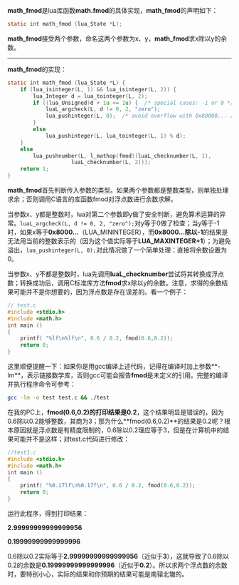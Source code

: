 **math_fmod**是lua库函数**math.fmod**的具体实现，**math_fmod**的声明如下：

```c
static int math_fmod (lua_State *L);
```

**math_fmod**接受两个参数，命名这两个参数为x、y，**math_fmod**求x除以y的余数。

---

**math_fmod**的实现：

```c
static int math_fmod (lua_State *L) {
    if (lua_isinteger(L, 1) && lua_isinteger(L, 2)) {
        lua_Integer d = lua_tointeger(L, 2);
        if ((lua_Unsigned)d + 1u <= 1u) {  /* special cases: -1 or 0 */
            luaL_argcheck(L, d != 0, 2, "zero");
            lua_pushinteger(L, 0);  /* avoid overflow with 0x80000... / -1 */
        }
        else
            lua_pushinteger(L, lua_tointeger(L, 1) % d);
    }
    else
        lua_pushnumber(L, l_mathop(fmod)(luaL_checknumber(L, 1),
                    luaL_checknumber(L, 2)));
    return 1;
}
```

**math_fmod**首先判断传入参数的类型。如果两个参数都是整数类型，则单独处理求余；否则调用C语言的库函数fmod对浮点数进行余数求解。

当参数x、y都是整数时，lua对第二个参数即y做了安全判断，避免算术运算的异常。`luaL_argcheck(L, d != 0, 2, "zero");`对y等于0做了检查；当y等于-1时，如果x等于**0x8000...**（LUA_MININTEGER），而**0x8000...**除以**-1**的结果是无法用当前的整数表示的（因为这个值实际等于**LUA_MAXINTEGER+1**）；为避免溢出，`lua_pushinteger(L, 0);`对此情况做了一个简单处理：直接将余数设置为0。

当参数x、y不都是整数时，lua先调用**luaL_checknumber**尝试将其转换成浮点数；转换成功后，调用C标准库方法**fmod**求x除以y的余数。注意，求得的余数结果可能并不是你想要的，因为浮点数是存在误差的。看一个例子：

```c
// test.c
#include <stdio.h>      
#include <math.h>       
int main ()
{
    printf( "%lf\n%lf\n", 0.6 / 0.2, fmod(0.6,0.2));
    return 0;
}
```

这里顺便提醒一下：如果你是用gcc编译上述代码，记得在编译时加上参数**-lm**，表示链接数学库，否则gcc可能会报告**fmod**是未定义的引用。完整的编译并执行程序命令可参考：

```bash
gcc -lm -o test test.c && ./test
```

在我的PC上，**fmod(0.6,0.2)**的打印结果是**0.2**，这个结果明显是错误的，因为0.6除以0.2能够整数，其商为3；那为什么**fmod(0.6,0.2)**的结果是0.2呢？根本原因就是浮点数是有精度限制的，0.6除以0.2理应等于3，但是在计算机中的结果可能并不是这样；对test.c代码进行修改：

```c
//test1.c
#include <stdio.h>      
#include <math.h>       
int main ()
{
    printf( "%0.17lf\n%0.17f\n", 0.6 / 0.2, fmod(0.6,0.2));
    return 0;
}
```

运行此程序，得到打印结果：

**2.99999999999999956**

**0.19999999999999996**

0.6除以0.2实际等于**2.99999999999999956**（近似于**3**），这就导致了0.6除以0.2的余数是**0.19999999999999996**（近似于**0.2**）。所以求两个浮点数的余数时，要特别小心，实际的结果和你预期的结果可能是南辕北辙的。